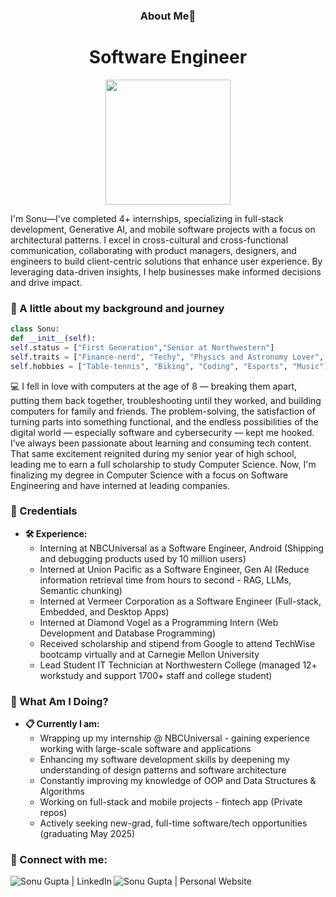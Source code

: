 <h3 align="center">About Me📮</h3>
<h1 align="center">Software Engineer</h1>

<p align="center"><img src="https://github.com/Dxsonu7/Dxsonu7/assets/87947158/bfef7909-78ee-4646-bb89-9075e47c1720" width="200px" target="_blank"></p>

I'm Sonu—I've completed 4+ internships, specializing in full-stack development, Generative AI, and mobile software projects with a focus on architectural patterns. I excel in cross-cultural and cross-functional communication, collaborating with product managers, designers, and engineers to build client-centric solutions that enhance user experience. By leveraging data-driven insights, I help businesses make informed decisions and drive impact.

### 🚀 A little about my background and journey

```python
class Sonu:
def __init__(self):
self.status = ["First Generation","Senior at Northwestern"]
self.traits = ["Finance-nerd", "Techy", "Physics and Astronomy Lover", "Foodie"]
self.hobbies = ["Table-tennis", "Biking", "Coding", "Esports", "Music"]
```

💻 I fell in love with computers at the age of 8 — breaking them apart, putting them back together, troubleshooting until they worked, and building computers for family and friends. The problem-solving, the satisfaction of turning parts into something functional, and the endless possibilities of the digital world — especially software and cybersecurity — kept me hooked. I’ve always been passionate about learning and consuming tech content. That same excitement reignited during my senior year of high school, leading me to earn a full scholarship to study Computer Science. Now, I'm finalizing my degree in Computer Science with a focus on Software Engineering and have interned at leading companies.

### 💼 Credentials
- **🛠️ Experience:**
  - Interning at NBCUniversal as a Software Engineer, Android (Shipping and debugging products used by 10 million users) 
  - Interned at Union Pacific as a Software Engineer, Gen AI (Reduce information retrieval time from hours to second - RAG, LLMs, Semantic chunking)
  - Interned at Vermeer Corporation as a Software Engineer (Full-stack, Embedded, and Desktop Apps)
  - Interned at Diamond Vogel as a Programming Intern (Web Development and Database Programming)
  - Received scholarship and stipend from Google to attend TechWise bootcamp virtually and at Carnegie Mellon University
  - Lead Student IT Technician at Northwestern College (managed 12+ workstudy and support 1700+ staff and college student)

### 📍 What Am I Doing?
- **📋 Currently I am:**
  - Wrapping up my internship @ NBCUniversal - gaining experience working with large-scale software and applications
  - Enhancing my software development skills by deepening my understanding of design patterns and software architecture
  - Constantly improving my knowledge of OOP and Data Structures & Algorithms
  - Working on full-stack and mobile projects - fintech app (Private repos)
  - Actively seeking new-grad, full-time software/tech opportunities (graduating May 2025)

### 🔗 Connect with me:

[<img align="left" alt="Sonu Gupta | LinkedIn" src="https://img.shields.io/badge/LinkedIn-0077B5?style=for-the-badge&logo=linkedin&logoColor=white" />][linkedin]
[<img align="left" alt="Sonu Gupta | Personal Website" src="https://img.shields.io/badge/Website-4285F4?style=for-the-badge&logo=GoogleChrome&logoColor=white" />][website]

<br><br>

<br>

[linkedin]: https://www.linkedin.com/in/dxsonu/
[website]: https://sonu-gupta.vercel.app/

